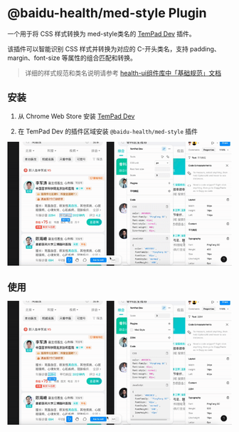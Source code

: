 # @baidu-health/med-style Plugin

一个用于将 CSS 样式转换为 med-style类名的 [TemPad Dev](https://github.com/ecomfe/tempad-dev) 插件。

该插件可以智能识别 CSS 样式并转换为对应的 C-开头类名，支持 padding、margin、font-size 等属性的组合匹配和转换。

> 详细的样式规范和类名说明请参考 [health-ui组件库中「基础规范」文档](https://health-ui.now.baidu-int.com/standard/border-radius)

## 安装

1. 从 Chrome Web Store 安装 [TemPad Dev](https://chromewebstore.google.com/detail/tempad-dev/lgoeakbaikpkihoiphamaeopmliaimpc)

2. 在 TemPad Dev 的插件区域安装 `@baidu-health/med-style` 插件

![安装](assets/download.gif)

## 使用

![使用](assets/use.gif)
